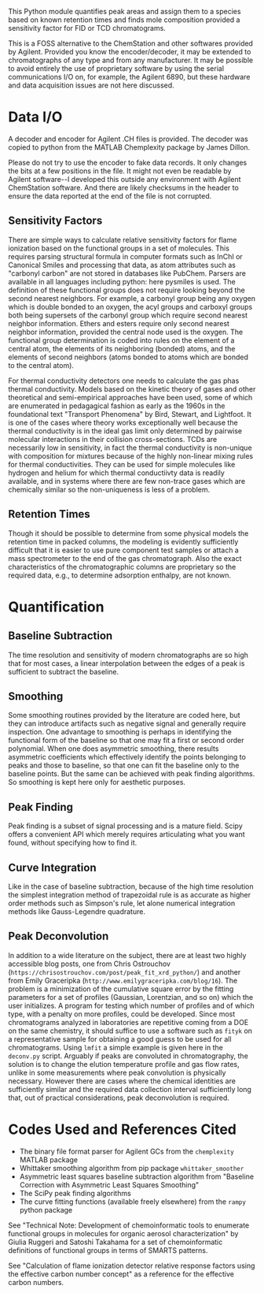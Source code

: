 This Python module quantifies peak areas and assign them to a species
based on known retention times and finds mole composition provided a
sensitivity factor for FID or TCD chromatograms.

This is a FOSS alternative to the ChemStation and other softwares
provided by Agilent. Provided you know the encoder/decoder, it may be
extended to chromatographs of any type and from any manufacturer. It may
be possible to avoid entirely the use of proprietary software by using
the serial communications I/O on, for example, the Agilent 6890, but
these hardware and data acquisition issues are not here discussed.

# Data I/O

A decoder and encoder for Agilent .CH files is provided. The decoder was copied to python from the MATLAB Chemplexity package by James Dillon.

Please do not try to use the encoder to fake data records. It only
changes the bits at a few positions in the file. It might not
even be readable by Agilent software--I developed this outside any
environment with Agilent ChemStation software. And there are likely
checksums in the header to ensure the data reported at the end of the
file is not corrupted. 

## Sensitivity Factors

There are simple ways to calculate relative sensitivity factors
for flame ionization based on the functional groups in a set of
molecules. This requires parsing structural formula in computer formats
such as InChI or Canonical Smiles and processing that data, as atom
attributes such as "carbonyl carbon" are not stored in databases like
PubChem. Parsers are available in all languages including python: here
pysmiles is used. The definition of these functional groups does not
require looking beyond the second nearest neighbors. For example, a
carbonyl group being any oxygen which is double bonded to an oxygen, the
acyl groups and carboxyl groups both being supersets of the carbonyl
group which require second nearest neighbor information. Ethers and
esters require only second nearest neighbor information, provided the
central node used is the oxygen. The functional group determination is
coded into rules on the element of a central atom, the elements of its
neighboring (bonded) atoms, and the elements of second neighbors (atoms
bonded to atoms which are bonded to the central atom).

For thermal conductivity detectors one needs to calculate the gas phas
thermal conductivity. Models based on the kinetic theory of gases and
other theoretical and semi-empirical approaches have been used, some of
which are enumerated in pedagagical fashion as early as the 1960s in the
foundational text "Transport Phenomena" by Bird, Stewart, and Lightfoot.
It is one of the cases where theory works exceptionally well because
the thermal conductivity is in the ideal gas limit only determined by
pairwise molecular interactions in their collision cross-sections. TCDs
are necessarily low in sensitivity, in fact the thermal conductivity
is non-unique with composition for mixtures because of the highly
non-linear mixing rules for thermal conductivities. They can be used for
simple molecules like hydrogen and helium for which thermal conductiivty
data is readily available, and in systems where there are few non-trace
gases which are chemically similar so the non-uniqueness is less of a
problem.

## Retention Times

Though it should be possible to determine from some physical models the
retention time in packed columns, the modeling is evidently sufficiently
difficult that it is easier to use pure component test samples or attach
a mass spectrometer to the end of the gas chromatograph. Also the exact
characteristics of the chromatographic columns are proprietary so the
required data, e.g., to determine adsorption enthalpy, are not known.

# Quantification

## Baseline Subtraction

The time resolution and sensitivity of modern chromatographs are so
high that for most cases, a linear interpolation between the edges of
a peak is sufficient to subtract the baseline. 

## Smoothing

Some smoothing routines provided by the literature are coded here, but
they can introduce artifacts such as negative signal and generally
require inspection. One advantage to smoothing is perhaps in identifying
the functional form of the baseline so that one may fit a first or
second order polynomial. When one does asymmetric smoothing, there
results asymmetric coefficients which effectively identify the points
belonging to peaks and those to baseline, so that one can fit the
baseline only to the baseline points. But the same can be achieved with
peak finding algorithms. So smoothing is kept here only for aesthetic
purposes.

## Peak Finding 

Peak finding is a subset of signal processing and is a mature
field. Scipy offers a convenient API which merely requires articulating
what you want found, without specifying how to find it. 

## Curve Integration

Like in the case of baseline subtraction, because of the high time
resolution the simplest integration method of trapezoidal rule is as
accurate as higher order methods such as Simpson's rule, let alone
numerical integration methods like Gauss-Legendre quadrature.

## Peak Deconvolution

In addition to a wide literature on the subject, there are at
least two highly accessible blog posts, one from Chris Ostrouchov
(`https://chrisostrouchov.com/post/peak_fit_xrd_python/`) and another
from Emily Graceripka (`http://www.emilygraceripka.com/blog/16`). The
problem is a minimization of the cumulative square error by the fitting
parameters for a set of profiles (Gaussian, Lorentzian, and so on)
which the user initializes. A program for testing which number of
profiles and of which type, with a penalty on more profiles, could
be developed. Since most chromatograms analyzed in laboratories are
repetitive coming from a DOE on the same chemistry, it should suffice to
use a software such as `fityk` on a representative sample for obtaining
a good guess to be used for all chromatograms. Using `lmfit` a simple
example is given here in the `deconv.py` script. Arguably if peaks are
convoluted in chromatography, the solution is to change the elution
temperature profile and gas flow rates, unlike in some measurements
where peak convolution is physically necessary. However there are cases
where the chemical identities are sufficiently similar and the required
data collection interval sufficiently long that, out of practical
considerations, peak deconvolution is required.

# Codes Used and References Cited

- The binary file format parser for Agilent GCs from the `chemplexity` MATLAB package
- Whittaker smoothing algorithm from pip package `whittaker_smoother`
- Asymmetric least squares baseline subtraction algorithm from "Baseline Correction with Asymmetric Least Squares
  Smoothing"
- The SciPy peak finding algorithms 
- The curve fitting functions (available freely elsewhere) from the `rampy` python package

See "Technical Note: Development of chemoinformatic tools to enumerate
functional groups in molecules for organic aerosol characterization"
by Giulia Ruggeri and Satoshi Takahama for a set of chemoinformatic
definitions of functional groups in terms of SMARTS patterns.

See "Calculation of flame ionization detector relative response factors
using the effective carbon number concept" as a reference for the
effective carbon numbers.
